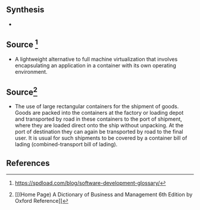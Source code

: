## Synthesis
- 
## Source [^1]
- A lightweight alternative to full machine virtualization that involves encapsulating an application in a container with its own operating environment.
## Source[^2]
- The use of large rectangular containers for the shipment of goods. Goods are packed into the containers at the factory or loading depot and transported by road in these containers to the port of shipment, where they are loaded direct onto the ship without unpacking. At the port of destination they can again be transported by road to the final user. It is usual for such shipments to be covered by a container bill of lading (combined-transport bill of lading).
## References

[^1]: https://spdload.com/blog/software-development-glossary/
[^2]: [[(Home Page) A Dictionary of Business and Management 6th Edition by Oxford Reference]]